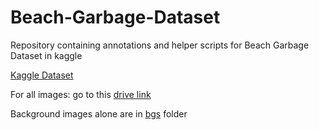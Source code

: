 # Beach-Garbage-Dataset
Repository containing annotations and helper scripts for Beach Garbage Dataset in kaggle

[Kaggle Dataset](https://www.kaggle.com/vigneshdesmond/beach-garbage-detection)

For all images: go to this [drive link](https://drive.google.com/drive/folders/1Tgleo7_IPtkzJdonn7CdaPZWvhUlwQDF?usp=sharing)

Background images alone are in [bgs](./bgs) folder
